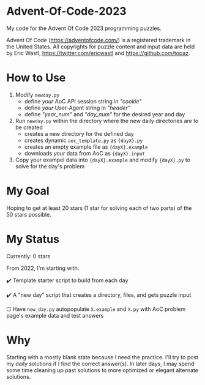 # Advent-Of-Code-2023
My code for the Advent Of Code 2023 programming puzzles.


Advent Of Code (https://adventofcode.com/) is a registered trademark in the United States. All copyrights for puzzle content and input data are held by Eric Wastl, https://twitter.com/ericwastl and https://github.com/topaz.

# How to Use
1. Modify `newday.py`
    - define *your* AoC API session string in _"cookie"_
    - define *your* User-Agent string in _"header"_
    - define _"year_num"_ and _"day_num"_ for the desired year and day
3. Run `newday.py` within the directory where the new daily directories are to be created
    - creates a new directory for the defined day
    - creates dynamic `aoc_template.py` as `{dayX}.py`
    - creates an empty example file as `{dayX}.example`
    - downloads *your* data from AoC as `{dayX}.input`
4. Copy your exampel data into `{dayX}.example` and modify `{dayX}.py` to solve for the day's problem


# My Goal
Hoping to get at least 20 stars (1 star for solving each of two parts) of the 50 stars possible.

# My Status
Currently: 0 stars

From 2022, I'm starting with:

:heavy_check_mark: Template starter script to build from each day


:heavy_check_mark: A "new day" script that creates a directory, files, and gets puzzle input


&#9744; Have `new_day.py` autopopulate `X.example` and `X.py` with AoC problem page's example data and test answers


# Why
Starting with a mostly blank state because I need the practice. I'll try to post my daily solutions if I find the correct answer(s). In later days, I may spend some time cleaning up past solutions to more optimized or elegant alternate solutions.
